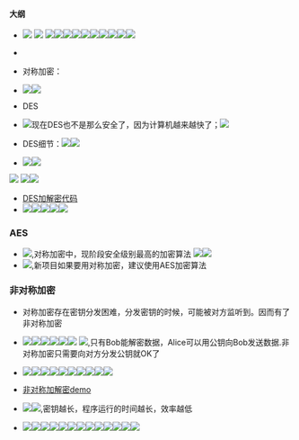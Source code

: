 #### 大纲
* ![](img/001.png) ![](img/002.png) ![](img/003.png)![](img/004.png)![](img/005.png)![](img/006.png)![](img/007.png)![](img/008.png)![](img/009.png)![](img/010.png)![](img/011.png)![](img/012.png)
*

* 对称加密：
* ![](img/013.png)![](img/014.png)
* DES
* ![](img/015.png)现在DES也不是那么安全了，因为计算机越来越快了；![](img/017.png)
* DES细节：![](img/018.png)![](img/022.png)
* ![](img/019.png)![](img/020.png)

![](img/021.png) ![](img/022.png)![](img/023.png)
* [DES加解密代码](code/Ctypto)
* ![](img/024.png)![](img/025.png)![](img/026.png)![](img/027.png)![](img/028.png)

### AES
*  ![](img/029.png),对称加密中，现阶段安全级别最高的加密算法 ![](img/030.png)![](img/031.png)
*  ![](img/032.png),新项目如果要用对称加密，建议使用AES加密算法

### 非对称加密
* 对称加密存在密钥分发困难，分发密钥的时候，可能被对方监听到。因而有了非对称加密
* ![](img/033.png)![](img/034.png)![](img/035.png)![](img/036.png)![](img/037.png)![](img/038.png) ![](img/039.png),只有Bob能解密数据，Alice可以用公钥向Bob发送数据.非对称加密只需要向对方分发公钥就OK了
* ![](img/040.png)![](img/041.png)![](img/042.png)![](img/043.png)![](img/044.png)![](img/045.png)![](img/046.png)![](img/047.png)![](img/048.png)![](img/049.png)

* [非对称加解密demo](code/Ctypto/MyRsa.go)
* ![](img/050.png)![](img/051.png),密钥越长，程序运行的时间越长，效率越低
* ![](img/052.png)![](img/053.png)![](img/054.png)![](img/055.png)![](img/056.png)![](img/057.png)![](img/058.png)![](img/059.png)![](img/060.png)![](img/061.png)![](img/062.png)![](img/063.png)![](img/064.png)